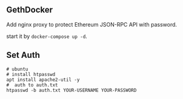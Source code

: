 ## GethDocker
Add nginx proxy to protect Ethereum JSON-RPC API with password.

start it by `docker-compose up -d`.

## Set Auth
```
# ubuntu
# install htpasswd
apt install apache2-util -y
#  auth to auth.txt
htpasswd -b auth.txt YOUR-USERNAME YOUR-PASSWORD
```